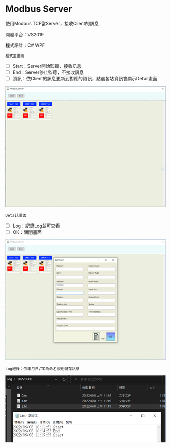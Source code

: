 # Modbus Server
使用Modbus TCP當Server，接收Client的訊息

開發平台：VS2019

程式語計：C# WPF

```<language>
程式主畫面
```
- [ ] Start：Server開始監聽，接收訊息
- [ ] End：Server停止監聽，不接收訊息
- [ ] 資訊：依Client的訊息更新到對應的資訊，點選各站資訊會顯示Detail畫面

![1](https://github.com/asgardpz/Modbus_Server/blob/master/Image/1.PNG)

```<language>
Detail畫面
```
- [ ] Log：紀錄Log並可查看
- [ ] OK：關閉畫面

![1](https://github.com/asgardpz/Modbus_Server/blob/master/Image/2.PNG)

```<language>
Log紀錄：依年月日/ID為命名規則儲存訊息 
```
![1](https://github.com/asgardpz/Modbus_Server/blob/master/Image/3.PNG)
